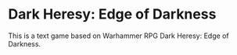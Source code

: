# Dark Heresy: Edge of Darkness

This is a text game based on Warhammer RPG Dark Heresy: Edge of Darkness.
